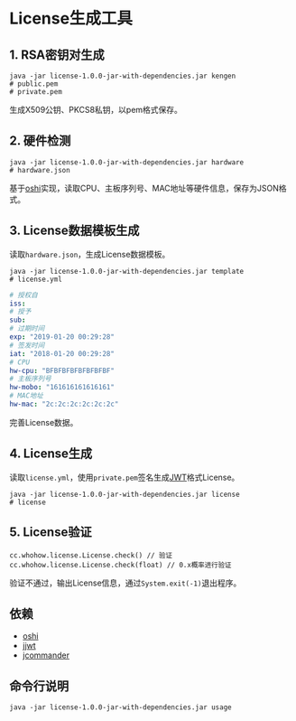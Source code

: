 # License生成工具

## 1. RSA密钥对生成
```shell
java -jar license-1.0.0-jar-with-dependencies.jar kengen
# public.pem
# private.pem
```
生成X509公钥、PKCS8私钥，以pem格式保存。

## 2. 硬件检测
```shell
java -jar license-1.0.0-jar-with-dependencies.jar hardware
# hardware.json
```
基于[oshi](https://github.com/oshi/oshi)实现，读取CPU、主板序列号、MAC地址等硬件信息，保存为JSON格式。

## 3. License数据模板生成
读取```hardware.json```，生成License数据模板。
```shell
java -jar license-1.0.0-jar-with-dependencies.jar template
# license.yml
```
```yaml
# 授权自
iss: 
# 授予
sub: 
# 过期时间
exp: "2019-01-20 00:29:28"
# 签发时间
iat: "2018-01-20 00:29:28"
# CPU
hw-cpu: "BFBFBFBFBFBFBFBF"
# 主板序列号
hw-mobo: "161616161616161"
# MAC地址
hw-mac: "2c:2c:2c:2c:2c:2c"
```
完善License数据。

## 4. License生成
读取```license.yml```，使用```private.pem```签名生成[JWT](https://github.com/jwtk/jjwt)格式License。
```shell
java -jar license-1.0.0-jar-with-dependencies.jar license
# license
```

## 5. License验证
```shell
cc.whohow.license.License.check() // 验证
cc.whohow.license.License.check(float) // 0.x概率进行验证
```
验证不通过，输出License信息，通过```System.exit(-1)```退出程序。

## 依赖
* [oshi](https://github.com/oshi/oshi)
* [jjwt](https://github.com/jwtk/jjwt)
* [jcommander](https://github.com/cbeust/jcommander)

## 命令行说明
```shell
java -jar license-1.0.0-jar-with-dependencies.jar usage
```